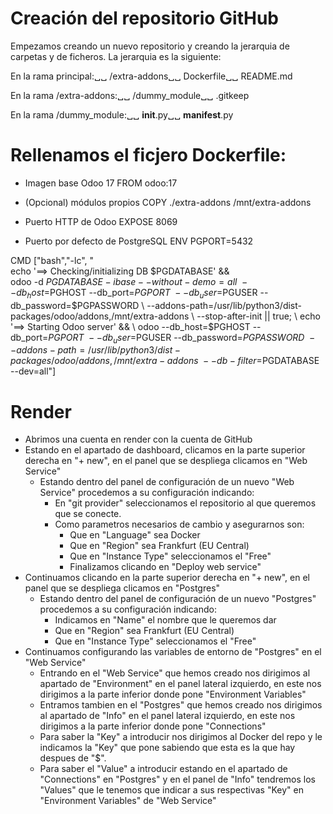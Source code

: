 # Creación del repositorio GitHub

Empezamos creando un nuevo repositorio y creando la jerarquia de carpetas y de ficheros.
La jerarquia es la siguiente:

En la rama principal:␣␣
  /extra-addons␣␣
  Dockerfile␣␣
  README.md

En la rama /extra-addons:␣␣
/dummy_module␣␣
.gitkeep

En la rama /dummy_module:␣␣
__init__.py␣␣
__manifest__.py

# Rellenamos el ficjero Dockerfile:

- Imagen base Odoo 17
FROM odoo:17

- (Opcional) módulos propios
COPY ./extra-addons /mnt/extra-addons

- Puerto HTTP de Odoo
EXPOSE 8069

- Puerto por defecto de PostgreSQL
ENV PGPORT=5432


CMD ["bash","-lc", "\
  echo '==> Checking/initializing DB $PGDATABASE' && \
  odoo -d $PGDATABASE -i base --without-demo=all \
       --db_host=$PGHOST --db_port=$PGPORT \
       --db_user=$PGUSER --db_password=$PGPASSWORD \
       --addons-path=/usr/lib/python3/dist-packages/odoo/addons,/mnt/extra-addons \
       --stop-after-init || true; \
  echo '==> Starting Odoo server' && \
  odoo --db_host=$PGHOST --db_port=$PGPORT \
       --db_user=$PGUSER --db_password=$PGPASSWORD \
       --addons-path=/usr/lib/python3/dist-packages/odoo/addons,/mnt/extra-addons \
       --db-filter=$PGDATABASE \
       --dev=all"]


# Render

- Abrimos una cuenta en render con la cuenta de GitHub
- Estando en el apartado de dashboard, clicamos en la parte superior derecha en "+ new", en el panel que se despliega clicamos en "Web Service"
  - Estando dentro del panel de configuración de un nuevo "Web Service" procedemos a su configuración indicando:
    - En "git provider" seleccionamos el repositorio al que queremos que se conecte.
    - Como parametros necesarios de cambio y asegurarnos son:
      - Que en "Language" sea Docker
      - Que en "Region" sea Frankfurt (EU Central)
      - Que en "Instance Type" seleccionamos el "Free"
      - Finalizamos clicando en "Deploy web service"
- Continuamos clicando en la parte superior derecha en "+ new", en el panel que se despliega clicamos en "Postgres"
  - Estando dentro del panel de configuración de un nuevo "Postgres" procedemos a su configuración indicando:
    - Indicamos en "Name" el nombre que le queremos dar
    - Que en "Region" sea Frankfurt (EU Central)
    - Que en "Instance Type" seleccionamos el "Free"
- Continuamos configurando las variables de entorno de "Postgres" en el "Web Service"
  - Entrando en el "Web Service" que hemos creado nos dirigimos al apartado de "Environment" en el panel lateral izquierdo, en este nos dirigimos a la parte inferior donde pone "Environment Variables"
  - Entramos tambien en el "Postgres" que hemos creado nos dirigimos al apartado de "Info" en el panel lateral izquierdo, en este nos dirigimos a la parte inferior donde pone "Connections"
  - Para saber la "Key" a introducir nos dirigimos al Docker del repo y le indicamos la "Key" que pone sabiendo que esta es la que hay despues de "$".
  - Para saber el "Value" a introducir estando en el apartado de "Connections" en "Postgres" y en el panel de "Info" tendremos los "Values" que le tenemos que indicar a sus respectivas "Key" en "Environment Variables" de "Web Service"
